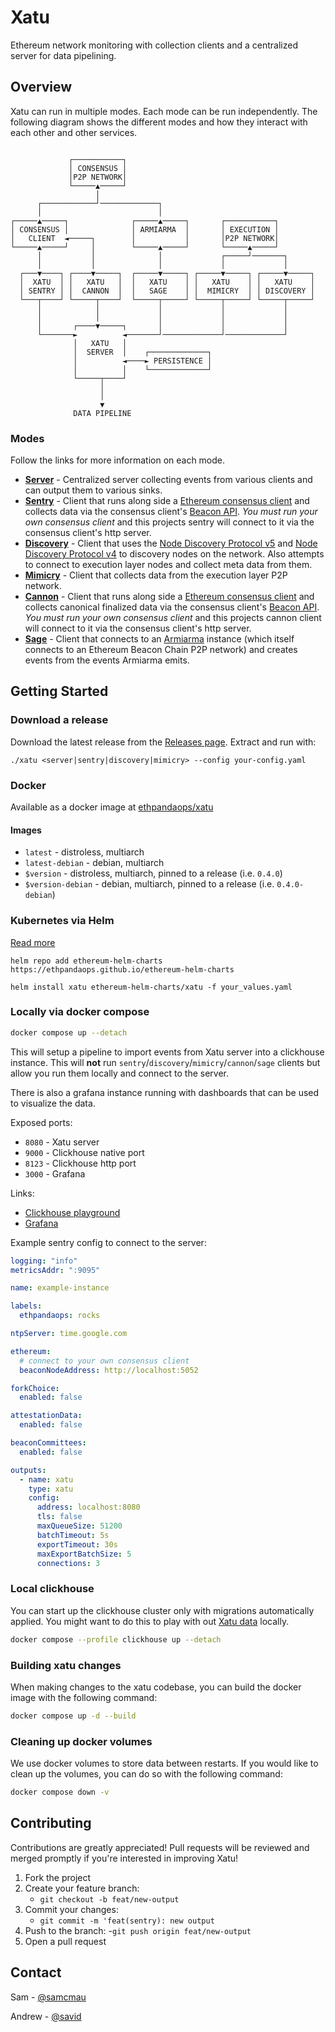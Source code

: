 # Xatu

Ethereum network monitoring with collection clients and a centralized server for data pipelining.

## Overview

Xatu can run in multiple modes. Each mode can be run independently. The following diagram shows the different modes and how they interact with each other and other services.

```

             ┌───────────┐
             │ CONSENSUS │
             │P2P NETWORK│
             └─────▲─────┘
                   │
      ┌────────────┘─────────────┐
      │                          │
┌─────▲─────┐              ┌─────▲─────┐       ┌───────────┐
│ CONSENSUS │              │ ARMIARMA  │       │ EXECUTION │
│   CLIENT  ◄─────┐        │           │       │P2P NETWORK│
└─────▲─────┘     │        └─────▲─────┘       └─────▲─────┘
      │           │              │             ┌─────┘───────┐
      │           │              │             │             │
  ┌───▼────┐ ┌────▼─────┐  ┌─────▼─────┐ ┌─────▼─────┐ ┌─────▼─────┐
  │  XATU  │ │   XATU   │  │   XATU    │ │   XATU    │ │   XATU    │
  │ SENTRY │ │  CANNON  │  │   SAGE    │ │  MIMICRY  │ │ DISCOVERY │
  └───┬────┘ └─────┬────┘  └─────┬─────┘ └─────┬─────┘ └─────┬─────┘
      │            │             │             │             │
      │            │             │             │             │
      │       ┌────▼─────┐       │             │             │
      └───────►          ◄───────┘─────────────┘─────────────┘
              │   XATU   │
              │  SERVER  │    ┌─────────────┐
              │          ◄────► PERSISTENCE │
              │          │    └─────────────┘
              └─────┬────┘
                    │
                    │
                    ▼
              DATA PIPELINE
```

### Modes

Follow the links for more information on each mode.

- [**Server**](./docs/server.md) - Centralized server collecting events from various clients and can output them to various sinks.
- [**Sentry**](./docs/sentry.md) - Client that runs along side a [Ethereum consensus client](https://ethereum.org/en/developers/docs/nodes-and-clients/#consensus-clients) and collects data via the consensus client's [Beacon API](https://ethereum.github.io/beacon-APIs/). _You must run your own consensus client_ and this projects sentry will connect to it via the consensus client's http server.
- [**Discovery**](./docs/discovery.md) - Client that uses the [Node Discovery Protocol v5](https://github.com/ethereum/devp2p/blob/master/discv5/discv5.md) and [Node Discovery Protocol v4](https://github.com/ethereum/devp2p/blob/master/discv4.md) to discovery nodes on the network. Also attempts to connect to execution layer nodes and collect meta data from them.
- [**Mimicry**](./docs/mimicry.md) - Client that collects data from the execution layer P2P network.
- [**Cannon**](./docs/cannon.md) - Client that runs along side a [Ethereum consensus client](https://ethereum.org/en/developers/docs/nodes-and-clients/#consensus-clients) and collects canonical finalized data via the consensus client's [Beacon API](https://ethereum.github.io/beacon-APIs/). _You must run your own consensus client_ and this projects cannon client will connect to it via the consensus client's http server.
- [**Sage**](./docs/sage.md) - Client that connects to an [Armiarma](https://github.com/migalabs/armiarma) instance (which itself connects to an Ethereum Beacon Chain P2P network) and creates events from the events Armiarma emits.

## Getting Started

### Download a release

Download the latest release from the [Releases page](https://github.com/ethpandaops/xatu/releases). Extract and run with:

```
./xatu <server|sentry|discovery|mimicry> --config your-config.yaml
```

### Docker

Available as a docker image at [ethpandaops/xatu](https://hub.docker.com/r/ethpandaops/xatu/tags)

#### Images

- `latest` - distroless, multiarch
- `latest-debian` - debian, multiarch
- `$version` - distroless, multiarch, pinned to a release (i.e. `0.4.0`)
- `$version-debian` - debian, multiarch, pinned to a release (i.e. `0.4.0-debian`)

### Kubernetes via Helm

[Read more](https://github.com/ethpandaops/ethereum-helm-charts/tree/master/charts/xatu)

```
helm repo add ethereum-helm-charts https://ethpandaops.github.io/ethereum-helm-charts

helm install xatu ethereum-helm-charts/xatu -f your_values.yaml
```

### Locally via docker compose

```bash
docker compose up --detach
```

This will setup a pipeline to import events from Xatu server into a clickhouse instance. This will **not** run `sentry`/`discovery`/`mimicry`/`cannon`/`sage` clients but allow you run them locally and connect to the server.

There is also a grafana instance running with dashboards that can be used to visualize the data.

Exposed ports:

- `8080` - Xatu server
- `9000` - Clickhouse native port
- `8123` - Clickhouse http port
- `3000` - Grafana

Links:

- [Clickhouse playground](http://localhost:8123/play)
- [Grafana](http://localhost:3000)

Example sentry config to connect to the server:

```yaml
logging: "info"
metricsAddr: ":9095"

name: example-instance

labels:
  ethpandaops: rocks

ntpServer: time.google.com

ethereum:
  # connect to your own consensus client
  beaconNodeAddress: http://localhost:5052

forkChoice:
  enabled: false

attestationData:
  enabled: false

beaconCommittees:
  enabled: false

outputs:
  - name: xatu
    type: xatu
    config:
      address: localhost:8080
      tls: false
      maxQueueSize: 51200
      batchTimeout: 5s
      exportTimeout: 30s
      maxExportBatchSize: 5
      connections: 3
```

### Local clickhouse

You can start up the clickhouse cluster only with migrations automatically applied. You might want to do this to play with out [Xatu data](https://github.com/ethpandaops/xatu-data) locally.

```bash
docker compose --profile clickhouse up --detach
```

### Building xatu changes

When making changes to the xatu codebase, you can build the docker image with the following command:

```bash
docker compose up -d --build
```

### Cleaning up docker volumes

We use docker volumes to store data between restarts. If you would like to clean up the volumes, you can do so with the following command:

```bash
docker compose down -v
```

## Contributing

Contributions are greatly appreciated! Pull requests will be reviewed and merged promptly if you're interested in improving Xatu!

1. Fork the project
2. Create your feature branch:
   - `git checkout -b feat/new-output`
3. Commit your changes:
   - `git commit -m 'feat(sentry): new output`
4. Push to the branch: -`git push origin feat/new-output`
5. Open a pull request

## Contact

Sam - [@samcmau](https://twitter.com/samcmau)

Andrew - [@savid](https://twitter.com/Savid)
